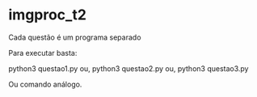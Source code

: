 # imgproc_t2

Cada questão é um programa separado

Para executar basta:

  python3 questao1.py
  ou,
  python3 questao2.py
  ou,
  python3 questao3.py
  
Ou comando análogo.

